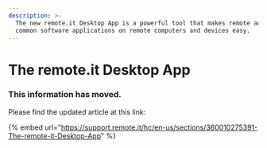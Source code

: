 ```yaml
---
description: >-
  The new remote.it Desktop App is a powerful tool that makes remote access to
  common software applications on remote computers and devices easy.
---
```


# The remote.it Desktop App

### This information has moved.

Please find the updated article at this link:

{% embed url="https://support.remote.it/hc/en-us/sections/360010275391-The-remote-it-Desktop-App" %}



